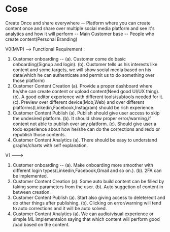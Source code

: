 # Cose
Create Once and share everywhere -- Platform where you can create content once and share over multiple social media platform and see it's analytics and how it will perform -- 
Main Customer base -- People who create content(Personal Branding)

V0(MVP) -->
Functional Requirement : 
1. Customer onboarding -- 
    (a). Customer come do basic onboarding(Signup and login).
    (b). Customer tells us his interests like content and some targets, we will show social media based on his data(which he can authenticate and permit us to do something over those platform) 
2. Customer Content Creation
    (a). Provide a proper dashboard where he/she can create content or upload content(Need good UI/UX thing).
    (b). A good editor experience with different tools/subtools needed for it.
    (c). Preview over different device(Mob,Web) and over different platforms(Linkedin,Facebook,Instagram) should be rich experience.
3. Customer Content Publish
    (a). Publish should give user access to skip the undesired platform.
    (b). It should show proper error/warning,if content not able to publish over any platform.
    (c). Should give user a todo experience about how he/she can do the corrections and redo or republish those contents.
4. Customer Content Analytics
    (a). There should be easy to understand graphs/charts with self explanation.
    
V1 --->
1. Customer onboarding -- 
    (a). Make onboarding more smoother with different login types(Linkedin,Facebook,Gmail and so on.).
    (b). 2FA can be implemented.
2. Customer Content Creation
    (a). Some auto build content can be filled by taking some parameters from the user.
    (b). Auto suggetion of content in between creation.
3. Customer Content Publish
    (a). Start also giving access to delete/edit and do other things after publishing.
    (b). Clicking on error/warning will tend to auto corrections and it will be auto solved.
4. Customer Content Analytics
    (a). We can audio/visual experience or simple ML implementaion saying that which content will perform good /bad based on the content.
    
